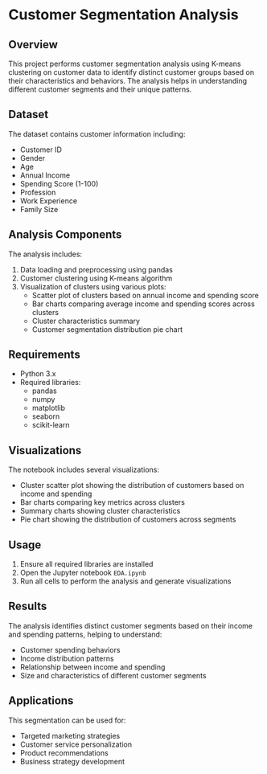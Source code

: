 # Customer Segmentation Analysis

## Overview
This project performs customer segmentation analysis using K-means clustering on customer data to identify distinct customer groups based on their characteristics and behaviors. The analysis helps in understanding different customer segments and their unique patterns.

## Dataset
The dataset contains customer information including:
- Customer ID
- Gender
- Age
- Annual Income
- Spending Score (1-100)
- Profession
- Work Experience
- Family Size

## Analysis Components
The analysis includes:
1. Data loading and preprocessing using pandas
2. Customer clustering using K-means algorithm
3. Visualization of clusters using various plots:
   - Scatter plot of clusters based on annual income and spending score
   - Bar charts comparing average income and spending scores across clusters
   - Cluster characteristics summary
   - Customer segmentation distribution pie chart

## Requirements
- Python 3.x
- Required libraries:
  - pandas
  - numpy
  - matplotlib
  - seaborn
  - scikit-learn

## Visualizations
The notebook includes several visualizations:
- Cluster scatter plot showing the distribution of customers based on income and spending
- Bar charts comparing key metrics across clusters
- Summary charts showing cluster characteristics
- Pie chart showing the distribution of customers across segments

## Usage
1. Ensure all required libraries are installed
2. Open the Jupyter notebook `EDA.ipynb`
3. Run all cells to perform the analysis and generate visualizations

## Results
The analysis identifies distinct customer segments based on their income and spending patterns, helping to understand:
- Customer spending behaviors
- Income distribution patterns
- Relationship between income and spending
- Size and characteristics of different customer segments

## Applications
This segmentation can be used for:
- Targeted marketing strategies
- Customer service personalization
- Product recommendations
- Business strategy development 